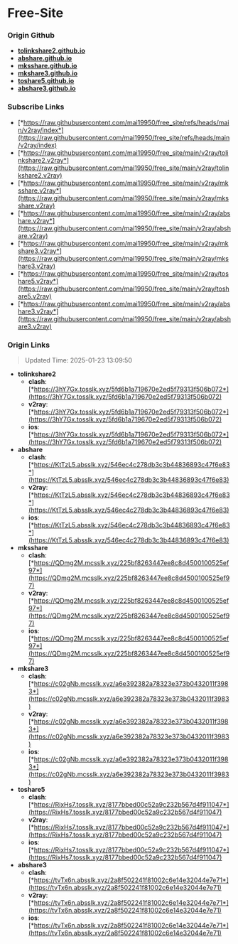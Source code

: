 # Free-Site

### Origin Github

- [**tolinkshare2.github.io**](https://github.com/tolinkshare2/tolinkshare2.github.io)
- [**abshare.github.io**](https://github.com/abshare/abshare.github.io)
- [**mksshare.github.io**](https://github.com/mksshare/mksshare.github.io)
- [**mkshare3.github.io**](https://github.com/mkshare3/mkshare3.github.io)
- [**toshare5.github.io**](https://github.com/toshare5/toshare5.github.io)
- [**abshare3.github.io**](https://github.com/abshare3/abshare3.github.io)

### Subscribe Links

- [*https://raw.githubusercontent.com/mai19950/free_site/refs/heads/main/v2ray/index*](https://raw.githubusercontent.com/mai19950/free_site/refs/heads/main/v2ray/index)
- [*https://raw.githubusercontent.com/mai19950/free_site/main/v2ray/tolinkshare2.v2ray*](https://raw.githubusercontent.com/mai19950/free_site/main/v2ray/tolinkshare2.v2ray)
- [*https://raw.githubusercontent.com/mai19950/free_site/main/v2ray/mksshare.v2ray*](https://raw.githubusercontent.com/mai19950/free_site/main/v2ray/mksshare.v2ray)
- [*https://raw.githubusercontent.com/mai19950/free_site/main/v2ray/abshare.v2ray*](https://raw.githubusercontent.com/mai19950/free_site/main/v2ray/abshare.v2ray)
- [*https://raw.githubusercontent.com/mai19950/free_site/main/v2ray/mkshare3.v2ray*](https://raw.githubusercontent.com/mai19950/free_site/main/v2ray/mkshare3.v2ray)
- [*https://raw.githubusercontent.com/mai19950/free_site/main/v2ray/toshare5.v2ray*](https://raw.githubusercontent.com/mai19950/free_site/main/v2ray/toshare5.v2ray)
- [*https://raw.githubusercontent.com/mai19950/free_site/main/v2ray/abshare3.v2ray*](https://raw.githubusercontent.com/mai19950/free_site/main/v2ray/abshare3.v2ray)

### Origin Links

> Updated Time: 2025-01-23 13:09:50

- **tolinkshare2**
  - **clash**: [*https://3hY7Gx.tosslk.xyz/5fd6b1a719670e2ed5f79313f506b072*](https://3hY7Gx.tosslk.xyz/5fd6b1a719670e2ed5f79313f506b072)
  - **v2ray**: [*https://3hY7Gx.tosslk.xyz/5fd6b1a719670e2ed5f79313f506b072*](https://3hY7Gx.tosslk.xyz/5fd6b1a719670e2ed5f79313f506b072)
  - **ios**: [*https://3hY7Gx.tosslk.xyz/5fd6b1a719670e2ed5f79313f506b072*](https://3hY7Gx.tosslk.xyz/5fd6b1a719670e2ed5f79313f506b072)
- **abshare**
  - **clash**: [*https://KtTzL5.absslk.xyz/546ec4c278db3c3b44836893c47f6e83*](https://KtTzL5.absslk.xyz/546ec4c278db3c3b44836893c47f6e83)
  - **v2ray**: [*https://KtTzL5.absslk.xyz/546ec4c278db3c3b44836893c47f6e83*](https://KtTzL5.absslk.xyz/546ec4c278db3c3b44836893c47f6e83)
  - **ios**: [*https://KtTzL5.absslk.xyz/546ec4c278db3c3b44836893c47f6e83*](https://KtTzL5.absslk.xyz/546ec4c278db3c3b44836893c47f6e83)
- **mksshare**
  - **clash**: [*https://QDmg2M.mcsslk.xyz/225bf8263447ee8c8d4500100525ef97*](https://QDmg2M.mcsslk.xyz/225bf8263447ee8c8d4500100525ef97)
  - **v2ray**: [*https://QDmg2M.mcsslk.xyz/225bf8263447ee8c8d4500100525ef97*](https://QDmg2M.mcsslk.xyz/225bf8263447ee8c8d4500100525ef97)
  - **ios**: [*https://QDmg2M.mcsslk.xyz/225bf8263447ee8c8d4500100525ef97*](https://QDmg2M.mcsslk.xyz/225bf8263447ee8c8d4500100525ef97)
- **mkshare3**
  - **clash**: [*https://c02gNb.mcsslk.xyz/a6e392382a78323e373b0432011f3983*](https://c02gNb.mcsslk.xyz/a6e392382a78323e373b0432011f3983)
  - **v2ray**: [*https://c02gNb.mcsslk.xyz/a6e392382a78323e373b0432011f3983*](https://c02gNb.mcsslk.xyz/a6e392382a78323e373b0432011f3983)
  - **ios**: [*https://c02gNb.mcsslk.xyz/a6e392382a78323e373b0432011f3983*](https://c02gNb.mcsslk.xyz/a6e392382a78323e373b0432011f3983)
- **toshare5**
  - **clash**: [*https://RixHs7.tosslk.xyz/8177bbed00c52a9c232b567d4f911047*](https://RixHs7.tosslk.xyz/8177bbed00c52a9c232b567d4f911047)
  - **v2ray**: [*https://RixHs7.tosslk.xyz/8177bbed00c52a9c232b567d4f911047*](https://RixHs7.tosslk.xyz/8177bbed00c52a9c232b567d4f911047)
  - **ios**: [*https://RixHs7.tosslk.xyz/8177bbed00c52a9c232b567d4f911047*](https://RixHs7.tosslk.xyz/8177bbed00c52a9c232b567d4f911047)
- **abshare3**
  - **clash**: [*https://tvTx6n.absslk.xyz/2a8f502241f81002c6e14e32044e7e71*](https://tvTx6n.absslk.xyz/2a8f502241f81002c6e14e32044e7e71)
  - **v2ray**: [*https://tvTx6n.absslk.xyz/2a8f502241f81002c6e14e32044e7e71*](https://tvTx6n.absslk.xyz/2a8f502241f81002c6e14e32044e7e71)
  - **ios**: [*https://tvTx6n.absslk.xyz/2a8f502241f81002c6e14e32044e7e71*](https://tvTx6n.absslk.xyz/2a8f502241f81002c6e14e32044e7e71)
